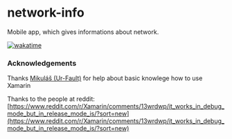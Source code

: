 # network-info
Mobile app, which gives informations about network.

[![wakatime](https://wakatime.com/badge/github/filip2cz/network-info.svg?7)](https://wakatime.com/badge/github/filip2cz/network-info)

### Acknowledgements
Thanks [Mikuláš (Ur-Fault)](https://github.com/ur-fault) for help about basic knowlege how to use Xamarin

Thanks to the people at reddit: [https://www.reddit.com/r/Xamarin/comments/13wrdwp/it_works_in_debug_mode_but_in_release_mode_is/?sort=new](https://www.reddit.com/r/Xamarin/comments/13wrdwp/it_works_in_debug_mode_but_in_release_mode_is/?sort=new)